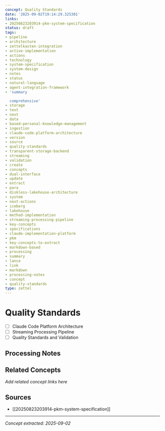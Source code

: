 ```yaml
---
concept: Quality Standards
date: '2025-09-02T19:14:29.325301'
links:
- 20250823203914-pkm-system-specification
status: draft
tags:
- pipeline
- architecture
- zettelkasten-integration
- active-implementation
- actions
- technology
- system-specification
- system-design
- notes
- status
- natural-language
- agent-integration-framework
- 'summary

  comprehensive'
- storage
- text
- next
- data
- based-personal-knowledge-management
- ingestion
- claude-code-platform-architecture
- version
- source
- quality-standards
- transparent-storage-backend
- streaming
- validation
- create
- concepts
- dual-interface
- update
- extract
- para
- diskless-lakehouse-architecture
- system
- next-actions
- iceberg
- lakehouse
- method-implementation
- streaming-processing-pipeline
- key-concepts
- specifications
- claude-implementation-platform
- pkm
- key-concepts-to-extract
- markdown-based
- processing
- summary
- lance
- link
- markdown
- processing-notes
- concept
- quality-standards
type: zettel
---
```


# Quality Standards

- [ ] Claude Code Platform Architecture
- [ ] Streaming Processing Pipeline
- [ ] Quality Standards and Validation

## Processing Notes

## Related Concepts

*Add related concept links here*

## Sources

- [[20250823203914-pkm-system-specification]]

---
*Concept extracted: 2025-09-02*
